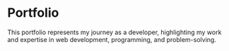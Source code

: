 # Portfolio
This portfolio represents my journey as a developer, highlighting my work and expertise in web development, programming, and problem-solving.
